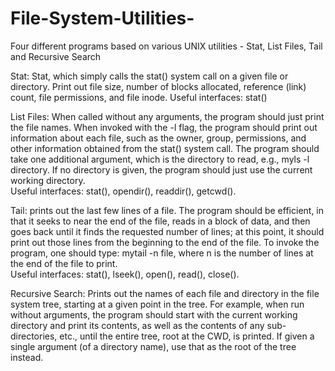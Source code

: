 # File-System-Utilities-

Four different programs based on various UNIX utilities - Stat, List Files, Tail and Recursive Search

Stat: Stat, which simply calls the stat() system call on a given file or directory. Print out file size, number of blocks allocated, reference (link) count, file permissions, and file inode. 
Useful interfaces: stat()   

List Files: When called without any arguments, the program should just print the file names. When invoked with the -l flag, the program should print out information about each file, such as the owner, group, permissions,  and  other  information  obtained  from  the  stat()  system  call.  The  program should take one additional argument, which is the directory to read, e.g., myls -l directory. If no directory is given, the program should just use the current working directory.   
Useful interfaces: stat(), opendir(), readdir(), getcwd().  

Tail: prints out the last few lines of a file. The program should be 
efficient, in that it seeks to near the end of the file, reads in a block of data, and then goes 
back until it finds the requested number of lines; at this point, it should print out those lines 
from the beginning to the end of the file. To invoke the program, one should type: mytail 
-n file, where n is the number of lines at the end of the file to print.   
Useful interfaces: stat(), lseek(), open(), read(), close().  

Recursive Search: Prints out the names of each file and directory in 
the file system tree, starting at a given point in the tree.  For example, when run without 
arguments,  the  program  should  start  with  the  current  working  directory  and  print  its 
contents, as well as the contents of any sub-directories, etc., until the entire tree, root at the 
CWD, is printed. If given a single argument (of a directory name), use that as the root of 
the tree instead.   
